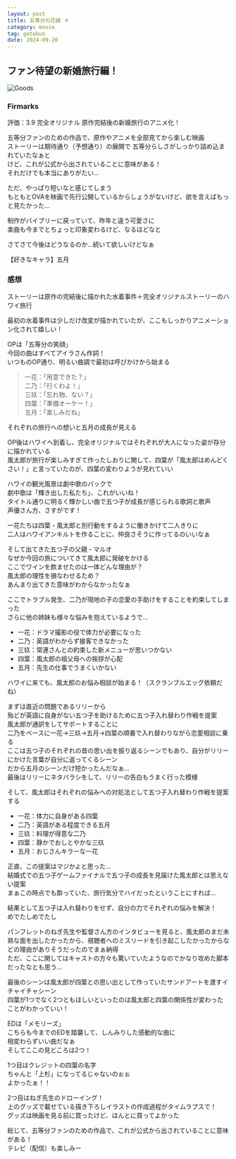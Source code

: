 ```yaml
---
layout: post
title: 五等分の花嫁 ＊
category: movie
tag: gotobun
date: 2024-09-20
---
```


## ファン待望の新婚旅行編！

![Goods]({{site.baseurl}}/pic/gotobun/ohana/ohana_goods.jpg)

### Firmarks

評価：3.9
完全オリジナル 原作完結後の新婚旅行のアニメ化！  

五等分ファンのための作品で、原作やアニメを全部見てから楽しむ映画  
ストーリーは期待通り（予想通り）の展開で
五等分らしさがしっかり詰め込まれていたなぁと  
けど、これが公式から出されていることに意味がある！  
それだけでも本当にありがたい…  

ただ、やっぱり短いなと感じてしまう  
もともとOVAを映画で先行公開しているからしょうがないけど、欲を言えばもっと見たかった…  

制作がバイブリーに戻っていて、昨年と違う可愛さに  
楽曲も今までとちょっと印象変わるけど、なるほどなと  

さてさて今後はどうなるのか…続いて欲しいけどなぁ

【好きなキャラ】五月

### 感想

ストーリーは原作の完結後に描かれた水着事件＋完全オリジナルストーリーのハワイ旅行  

最初の水着事件は少しだけ改変が描かれていたが、ここもしっかりアニメーション化されて嬉しい！  

OPは「五等分の笑顔」  
今回の曲はすべてアイラさん作詞！  
いつものOP通り、明るい曲調で最初は呼びかけから始まる  
  > 一花：「用意できた？」  
二乃：「行くわよ！」  
三玖：「忘れ物、ない？」  
四葉：「準備オーケー！」  
五月：「楽しみだね」  

それぞれの旅行への想いと五月の成長が見える  

OP後はハワイへ到着し、完全オリジナルではそれぞれが大人になった姿が存分に描かれている  
風太郎が旅行が楽しみすぎて作ったしおりに関して、四葉が「風太郎はめんどくさい！」と言っていたのが、四葉の変わりようが見れていい

ハワイの観光風景は劇中歌のバックで  
劇中歌は「輝き出した私たち」、これがいいね！  
タイトル通りに明るく輝かしい曲で五つ子が成長が感じられる歌詞と歌声  
声優さん方、さすがです！  

一花たちは四葉・風太郎と別行動をするように働きかけて二人きりに  
二人はハワイアンキルトを作ることに、仲良さそうに作ってるのいいなぁ

そして出てきた五つ子の父親・マルオ  
なぜか今回の旅についてきて風太郎に発破をかける  
ここでワインを飲ませたのは一体どんな理由が？  
風太郎の理性を損なわせるため？  
あんまり出てきた意味がわからなかったなぁ  

ここでトラブル発生、二乃が現地の子の恋愛の手助けをすることを約束してしまった  
さらに他の姉妹も様々な悩みを抱えているようで…  

- 一花：ドラマ撮影の役で体力が必要になった
- 二乃：英語がわからず接客できなかった
- 三玖：常連さんとの約束した新メニューが思いつかない
- 四葉：風太郎の祖父母への挨拶が心配
- 五月：先生の仕事でうまくいかない

ハワイに来ても、風太郎のお悩み相談が始まる！（スクランブルエッグ依頼だね）  

まずは直近の問題であるリリーから  
殆どが英語に自身がない五つ子を助けるために五つ子入れ替わり作戦を提案  
風太郎が通訳をしてサポートすることに  
二乃をベースに一花→三玖→五月→四葉の順番で入れ替わりながら恋愛相談に乗る  
ここは五つ子のそれぞれの昔の思い出を振り返るシーンでもあり、自分がリリーにかけた言葉が自分に返ってくるシーン  
だから五月のシーンだけ短かったんだなぁ…  
最後はリリーにネタバラシをして、リリーの告白もうまく行った模様  

そして、風太郎はそれぞれの悩みへの対処法として五つ子入れ替わり作戦を提案する  

- 一花：体力に自身がある四葉
- 二乃：英語がある程度できる五月
- 三玖：料理が得意な二乃
- 四葉：静かでおしとやかな三玖
- 五月：おじさんキラーな一花

正直、この提案はマジかよと思った…  
結婚式での五つ子ゲームファイナルで五つ子の成長を見届けた風太郎とは思えない提案  
まぁこの時点でも酔っていた、旅行気分でハイだったということにすれば…  

結果として五つ子は入れ替わりをせず、自分の力でそれぞれの悩みを解決！  
めでたしめでたし

パンフレットのねぎ先生や監督さん方のインタビューを見ると、風太郎のまだ未熟な面を出したかったから、視聴者へのミスリードを引き起こしたかったからなどの理由がありそうだったのでまぁ納得  
ただ、ここに関してはキャストの方々も驚いていたようなのでかなり攻めた脚本だったなとも思う…

最後のシーンは風太郎が四葉との思い出として作っていたサンドアートを渡すイチャイチャシーン  
四葉が1つでなく2つともほしいといったのは風太郎と四葉の関係性が変わったことがわかっていい！  

EDは「メモリーズ」  
こちらも今までのEDを踏襲して、しんみりした感動的な曲に  
相変わらずいい曲だなぁ  
そしてここの見どころは2つ！

1つ目はクレジットの四葉の名字  
ちゃんと「上杉」になってるじゃないのぉぉ  
よかったぁ！！

2つ目はねぎ先生のドローイング！  
上のグッズで載せている描き下ろしイラストの作成過程がタイムラプスで！  
グッズは映画を見る前に買ったけど、ほんとに買ってよかった  

総じて、五等分ファンのための作品で、これが公式から出されていることに意味がある！  
テレビ（配信）も楽しみー


<!-- まず前提にこの作品を連載当初から追い続け、様々なイベントやグッズに多くお金をかけるほど大好きです。だからこそ今回の映画にはがっかりしました。作品中所々にあった作画崩壊、これでいいでしょ？という意図が見え見えの脚本。1番は原作では5人それぞれに個性があり、五つ子という括りで見るのではなく1人1人の夢応援し、それぞれを1人の相手として関わっていた風太郎とは全くの別人のような発言を繰り返す風太郎のキャラに憤りすら感じました。おそらく原作者監修というのは文字だけでしていないと思います。脚本を書いた人物は原作を読んですらいないと思います。本当に残念です。この映画を見て最高だったと感想を述べている人はおそらく本当の意味で五等分の花嫁が好きとは言えないと思います。 -->